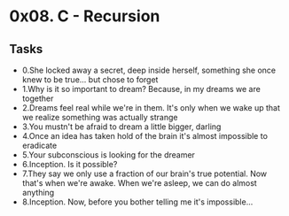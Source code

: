 # 0x08. C - Recursion

## Tasks

* 0.She locked away a secret, deep inside herself, something she once knew to be true... but chose to forget
* 1.Why is it so important to dream? Because, in my dreams we are together
* 2.Dreams feel real while we're in them. It's only when we wake up that we realize something was actually strange
* 3.You mustn't be afraid to dream a little bigger, darling
* 4.Once an idea has taken hold of the brain it's almost impossible to eradicate
* 5.Your subconscious is looking for the dreamer
* 6.Inception. Is it possible?
* 7.They say we only use a fraction of our brain's true potential. Now that's when we're awake. When we're asleep, we can do almost anything
* 8.Inception. Now, before you bother telling me it's impossible...

